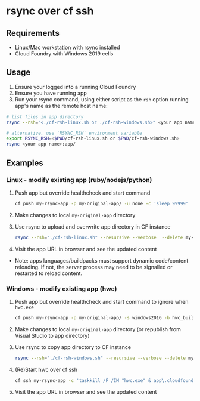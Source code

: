 # rsync over cf ssh

## Requirements
* Linux/Mac workstation with rsync installed
* Cloud Foundry with Windows 2019 cells

## Usage 

1. Ensure your logged into a running Cloud Foundry
1. Ensure you have running app
1. Run your rsync command, using either script as the `rsh` option running app's name as the remote host name:
```sh
# list files in app directory
rsync --rsh="<./cf-rsh-linux.sh or ./cf-rsh-windows.sh>" <your app name>:app/

# alternative, use `RSYNC_RSH` environment variable
export RSYNC_RSH=<$PWD/cf-rsh-linux.sh or $PWD/cf-rsh-windows.sh>
rsync <your app name>:app/
```


## Examples

### Linux - modify existing app (ruby/nodejs/python)
1. Push app but override healthcheck and start command
    ```sh
    cf push my-rsync-app -p my-original-app/ -u none -c 'sleep 99999'
    ```

1. Make changes to local `my-original-app` directory

1. Use rsync to upload and overwrite app directory in CF instance
    ```sh
    rsync --rsh="./cf-rsh-linux.sh" --resursive --verbose  --delete my-original-app/ my-rsync-app:app
    ```

1. Visit the app URL in browser and see the updated content

* Note: apps languages/buildpacks must support dynamic code/content reloading. If not, the server process may need to be signalled or restarted to reload content.


### Windows - modify existing app (hwc)
1. Push app but override healthcheck and start command to ignore when `hwc.exe` 
    ```sh
    cf push my-rsync-app -p my-original-app/ -s windows2016 -b hwc_buildpack -u none -c 'powershell Start-Sleep 99999'
    ```

1. Make changes to local `my-original-app` directory (or republish from Visual Studio to app directory)

1. Use rsync to copy app directory to CF instance
    ```sh
    rsync --rsh="./cf-rsh-windows.sh" --resursive --verbose --delete my-original-app/ my-rsync-app:app
    ```

1. (Re)Start hwc over cf ssh
    ```sh
    cf ssh my-rsync-app -c 'taskkill /F /IM "hwc.exe" & app\.cloudfoundry\hwc.exe -appRootPath app'
    ```

1. Visit the app URL in browser and see the updated content
